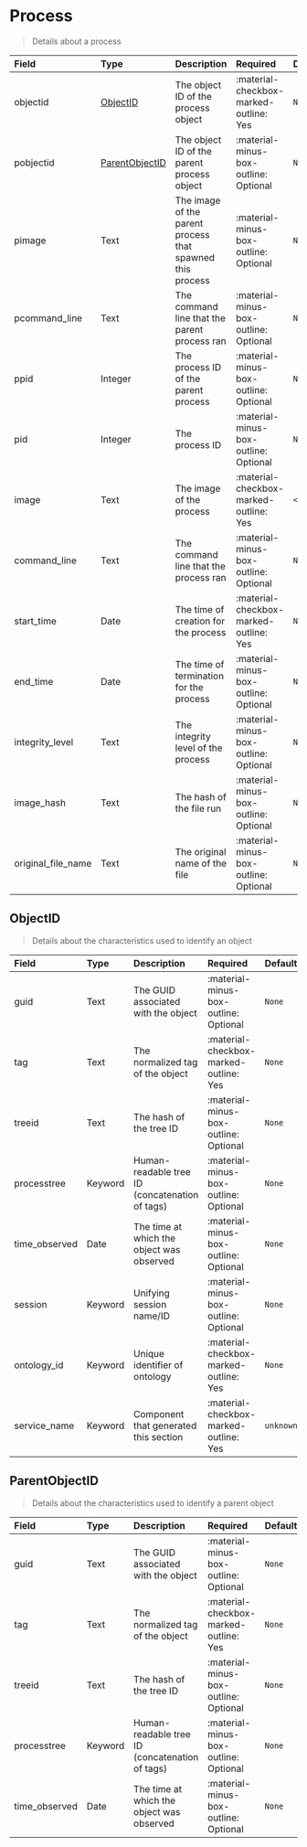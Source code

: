 [comment]: # (AUTOGENERATED MARKDOWN CONTENT. UPDATES TO ODM DOCUMENTATION SHOULD BE DONE THROUGH ASSEMBLYLINE-BASE REPO!)
# Process
> Details about a process

| Field | Type | Description | Required | Default |
| :--- | :--- | :--- | :--- | :--- |
| objectid | [ObjectID](/assemblyline4_docs/odm/models/ontology/results/process/#objectid) | The object ID of the process object | :material-checkbox-marked-outline: Yes | `None` |
| pobjectid | [ParentObjectID](/assemblyline4_docs/odm/models/ontology/results/process/#parentobjectid) | The object ID of the parent process object | :material-minus-box-outline: Optional | `None` |
| pimage | Text | The image of the parent process that spawned this process | :material-minus-box-outline: Optional | `None` |
| pcommand_line | Text | The command line that the parent process ran | :material-minus-box-outline: Optional | `None` |
| ppid | Integer | The process ID of the parent process | :material-minus-box-outline: Optional | `None` |
| pid | Integer | The process ID | :material-minus-box-outline: Optional | `None` |
| image | Text | The image of the process | :material-checkbox-marked-outline: Yes | `<unknown_image>` |
| command_line | Text | The command line that the process ran | :material-minus-box-outline: Optional | `None` |
| start_time | Date | The time of creation for the process | :material-checkbox-marked-outline: Yes | `None` |
| end_time | Date | The time of termination for the process | :material-minus-box-outline: Optional | `None` |
| integrity_level | Text | The integrity level of the process | :material-minus-box-outline: Optional | `None` |
| image_hash | Text | The hash of the file run | :material-minus-box-outline: Optional | `None` |
| original_file_name | Text | The original name of the file | :material-minus-box-outline: Optional | `None` |


[comment]: # (AUTOGENERATED MARKDOWN CONTENT. UPDATES TO ODM DOCUMENTATION SHOULD BE DONE THROUGH ASSEMBLYLINE-BASE REPO!)
## ObjectID
> Details about the characteristics used to identify an object

| Field | Type | Description | Required | Default |
| :--- | :--- | :--- | :--- | :--- |
| guid | Text | The GUID associated with the object | :material-minus-box-outline: Optional | `None` |
| tag | Text | The normalized tag of the object | :material-checkbox-marked-outline: Yes | `None` |
| treeid | Text | The hash of the tree ID | :material-minus-box-outline: Optional | `None` |
| processtree | Keyword | Human-readable tree ID (concatenation of tags) | :material-minus-box-outline: Optional | `None` |
| time_observed | Date | The time at which the object was observed | :material-minus-box-outline: Optional | `None` |
| session | Keyword | Unifying session name/ID | :material-minus-box-outline: Optional | `None` |
| ontology_id | Keyword | Unique identifier of ontology | :material-checkbox-marked-outline: Yes | `None` |
| service_name | Keyword | Component that generated this section | :material-checkbox-marked-outline: Yes | `unknown` |


[comment]: # (AUTOGENERATED MARKDOWN CONTENT. UPDATES TO ODM DOCUMENTATION SHOULD BE DONE THROUGH ASSEMBLYLINE-BASE REPO!)
## ParentObjectID
> Details about the characteristics used to identify a parent object

| Field | Type | Description | Required | Default |
| :--- | :--- | :--- | :--- | :--- |
| guid | Text | The GUID associated with the object | :material-minus-box-outline: Optional | `None` |
| tag | Text | The normalized tag of the object | :material-checkbox-marked-outline: Yes | `None` |
| treeid | Text | The hash of the tree ID | :material-minus-box-outline: Optional | `None` |
| processtree | Keyword | Human-readable tree ID (concatenation of tags) | :material-minus-box-outline: Optional | `None` |
| time_observed | Date | The time at which the object was observed | :material-minus-box-outline: Optional | `None` |


